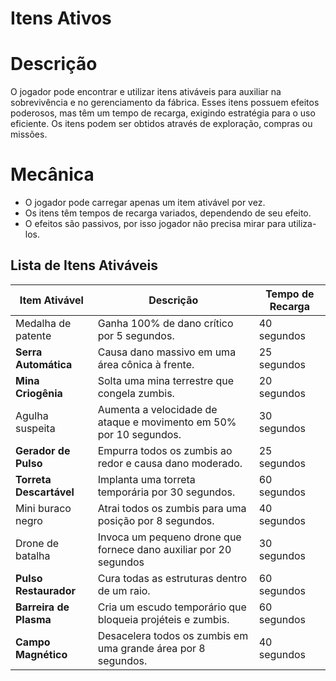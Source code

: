 # Itens Ativos

# Descrição

O jogador pode encontrar e utilizar itens ativáveis para auxiliar na sobrevivência e no gerenciamento da fábrica. Esses itens possuem efeitos poderosos, mas têm um tempo de recarga, exigindo estratégia para o uso eficiente. Os itens podem ser obtidos através de exploração, compras ou missões.

# Mecânica

- O jogador pode carregar apenas um item ativável por vez.
- Os itens têm tempos de recarga variados, dependendo de seu efeito.
- O efeitos são passivos, por isso jogador não precisa mirar para utiliza-los.

## Lista de Itens Ativáveis

| Item Ativável | Descrição | Tempo de Recarga |
| --- | --- | --- |
| Medalha de patente | Ganha 100% de dano crítico por 5 segundos. | 40 segundos |
| **Serra Automática** | Causa dano massivo em uma área cônica à frente. | 25 segundos |
| **Mina Criogênia** | Solta uma mina terrestre que congela zumbis.  | 20 segundos |
| Agulha suspeita | Aumenta a velocidade de ataque e movimento em 50% por 10 segundos. | 30 segundos |
| **Gerador de Pulso** | Empurra todos os zumbis ao redor e causa dano moderado. | 25 segundos |
| **Torreta Descartável**  | Implanta uma torreta temporária por 30 segundos. | 60 segundos |
| Mini buraco negro | Atrai todos os zumbis para uma posição por 8 segundos. | 40 segundos |
| Drone de batalha | Invoca um pequeno drone que fornece dano auxiliar por 20 segundos | 30 segundos |
| **Pulso Restaurador** | Cura todas as estruturas dentro de um raio. | 60 segundos |
| **Barreira de Plasma**  | Cria um escudo temporário que bloqueia projéteis e zumbis. | 60 segundos |
| **Campo Magnético** | Desacelera todos os zumbis em uma grande área por 8 segundos. | 40 segundos |